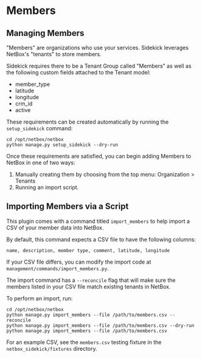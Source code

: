 # Members

## Managing Members

"Members" are organizations who use your services. Sidekick leverages NetBox's
"tenants" to store members.

Sidekick requires there to be a Tenant Group called "Members" as well as
the following custom fields attached to the Tenant model:

* member_type
* latitude
* longitude
* crm_id
* active

These requirements can be created automatically by running the `setup_sidekick`
command:

```shell
cd /opt/netbox/netbox
python manage.py setup_sidekick --dry-run
```

Once these requirements are satisfied, you can begin adding Members
to NetBox in one of two ways:

1. Manually creating them by choosing from the top menu: Organization > Tenants
2. Running an import script.

## Importing Members via a Script

This plugin comes with a command titled `import_members` to help import a CSV
of your member data into NetBox.

By default, this command expects a CSV file to have the following columns:

```
name, description, member type, comment, latitude, longitude
```

If your CSV file differs, you can modify the import code at
`management/commands/import_members.py`.

The import command has a `--reconcile` flag that will make sure the members
listed in your CSV file match existing tenants in NetBox.

To perform an import, run:

```
cd /opt/netbox/netbox
python manage.py import_members --file /path/to/members.csv --reconcile
python manage.py import_members --file /path/to/members.csv --dry-run
python manage.py import_members --file /path/to/members.csv
```

For an example CSV, see the `members.csv` testing fixture in the
`netbox_sidekick/fixtures` directory.
